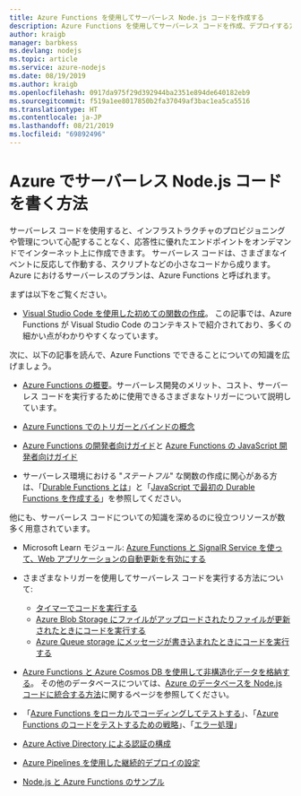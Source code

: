 ```yaml
---
title: Azure Functions を使用してサーバーレス Node.js コードを作成する
description: Azure Functions を使用してサーバーレス コードを作成、デプロイする方法についてのガイダンス。
author: kraigb
manager: barbkess
ms.devlang: nodejs
ms.topic: article
ms.service: azure-nodejs
ms.date: 08/19/2019
ms.author: kraigb
ms.openlocfilehash: 0917da975f29d392944ba2351e894de640182eb9
ms.sourcegitcommit: f519a1ee8017850b2fa37049af3bac1ea5ca5516
ms.translationtype: HT
ms.contentlocale: ja-JP
ms.lasthandoff: 08/21/2019
ms.locfileid: "69892496"
---
```

# <a name="how-to-write-serverless-nodejs-code-on-azure"></a>Azure でサーバーレス Node.js コードを書く方法

サーバーレス コードを使用すると、インフラストラクチャのプロビジョニングや管理について心配することなく、応答性に優れたエンドポイントをオンデマンドでインターネット上に作成できます。 サーバーレス コードは、さまざまなイベントに反応して作動する、スクリプトなどの小さなコードから成ります。 Azure におけるサーバーレスのプランは、Azure Functions と呼ばれます。

まずは以下をご覧ください。

- [Visual Studio Code を使用した初めての関数の作成](/azure/azure-functions/functions-create-first-function-vs-code)。 この記事では、Azure Functions が Visual Studio Code のコンテキストで紹介されており、多くの細かい点がわかりやすくなっています。

次に、以下の記事を読んで、Azure Functions でできることについての知識を広げましょう。

- [Azure Functions の概要](/azure/azure-functions/functions-overview)。サーバーレス開発のメリット、コスト、サーバーレス コードを実行するために使用できるさまざまなトリガーについて説明しています。

- [Azure Functions でのトリガーとバインドの概念](/azure/azure-functions/functions-triggers-bindings)

- [Azure Functions の開発者向けガイド](/azure/azure-functions/functions-reference)と [Azure Functions の JavaScript 開発者向けガイド](/azure/azure-functions/functions-reference-node)

- サーバーレス環境における "*ステートフル*" な関数の作成に関心がある方は、「[Durable Functions とは](/azure/azure-functions/durable/durable-functions-overview)」と「[JavaScript で最初の Durable Functions を作成する](/azure/azure-functions/durable/quickstart-js-vscode)」を参照してください。

他にも、サーバーレス コードについての知識を深めるのに役立つリソースが数多く用意されています。

- Microsoft Learn モジュール: [Azure Functions と SignalR Service を使って、Web アプリケーションの自動更新を有効にする](https://docs.microsoft.com/learn/modules/automatic-update-of-a-webapp-using-azure-functions-and-signalr/)

- さまざまなトリガーを使用してサーバーレス コードを実行する方法について:

  - [タイマーでコードを実行する](/azure/azure-functions/functions-create-scheduled-function)
  - [Azure Blob Storage にファイルがアップロードされたりファイルが更新されたときにコードを実行する](/azure/storage/blobs/storage-upload-process-images?tabs=nodejsv10)
  - [Azure Queue storage にメッセージが書き込まれたときにコードを実行する](/azure/azure-functions/functions-create-storage-queue-triggered-function)

- [Azure Functions と Azure Cosmos DB を使用して非構造化データを格納する](/azure/azure-functions/functions-integrate-store-unstructured-data-cosmosdb.md?tabs=javascript)。 その他のデータベースについては、[Azure のデータベースを Node.js コードに統合する方法](node-howto-integrate-databases.md)に関するページを参照してください。

- 「[Azure Functions をローカルでコーディングしてテストする](/azure/azure-functions/functions-develop-local)」、「[Azure Functions のコードをテストするための戦略](/azure/azure-functions/functions-test-a-function)」、「[エラー処理](/azure/azure-functions/functions-bindings-error-pages)」

- [Azure Active Directory による認証の構成](/azure/app-service/configure-authentication-provider-aad.md?toc=%2fazure%2fazure-functions%2ftoc.json)

- [Azure Pipelines を使用した継続的デプロイの設定](/azure/azure-functions/functions-how-to-azure-devops)

- [Node.js と Azure Functions のサンプル](/samples/browse/?languages=javascript%2Cnodejs&products=azure-functions)
